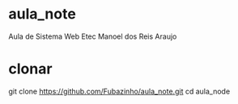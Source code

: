 # aula_note
Aula de Sistema Web Etec Manoel dos Reis Araujo

# clonar

git clone https://github.com/Fubazinho/aula_note.git
cd aula_node